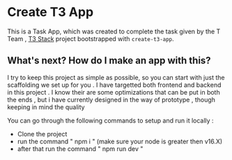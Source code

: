 # Create T3 App

This is a Task App, which was created to complete the task given by the T Team , [T3 Stack](https://create.t3.gg/) project bootstrapped with `create-t3-app`.

## What's next? How do I make an app with this?

I try to keep this project as simple as possible, so you can start with just the scaffolding we set up for you .
I have targetted both frontend and backend in this project . 
I know their are some optimizations that can be put in both the ends , but i have currently designed in the way of prototype , though keeping in mind the quality 

You can go through the following commands to setup and run it locally : 
- Clone the project
- run the command " npm i " (make sure your node is greater then v16.X)
- after that run the command " npm run dev "



